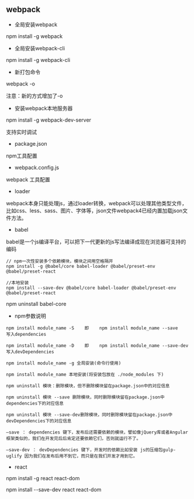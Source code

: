 
## webpack

- 全局安装webpack

npm install -g webpack

- 全局安装webpack-cli

npm install -g webpack-cli

- 新打包命令

webpack <entry> -o <output>

注意：新的方式增加了-o

- 安装webpack本地服务器

npm install -g webpack-dev-server

支持实时调试

- package.json

npm工具配置

- webpack.config.js

webpack 工具配置

- loader

webpack本身只能处理js，通过loader转换，webpack可以处理其他类型文件，比如css、less、sass、图片、字体等，json文件webpack4已经内置加载json文件方法。


- babel

babel是一个js编译平台，可以把下一代更新的js写法编译成现在浏览器可支持的编码

```
// npm一次性安装多个依赖模块，模块之间用空格隔开
npm install -g @babel/core babel-loader @babel/preset-env @babel/preset-react
```

```
//本地安装
npm install --save-dev @babel/core babel-loader @babel/preset-env @babel/preset-react
```

npm uninstall babel-core
- npm参数说明

```
npm install module_name -S    即    npm install module_name --save    写入dependencies

npm install module_name -D    即    npm install module_name --save-dev 写入devDependencies

npm install module_name -g 全局安装(命令行使用)

npm install module_name 本地安装(将安装包放在 ./node_modules 下)

npm uninstall 模块：删除模块，但不删除模块留在package.json中的对应信息

npm uninstall 模块 --save 删除模块，同时删除模块留在package.json中dependencies下的对应信息

npm uninstall 模块 --save-dev删除模块，同时删除模块留在package.json中devDependencies下的对应信息

–save ： dependencies 键下，发布后还需要依赖的模块，譬如像jQuery库或者Angular框架类似的，我们在开发完后后肯定还要依赖它们，否则就运行不了。

–save-dev ： devDependencies 键下，开发时的依赖比如安装 js的压缩包gulp-uglify 因为我们在发布后用不到它，而只是在我们开发才用到它。

```


- react

npm install -g react react-dom

npm install --save-dev react react-dom


